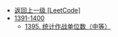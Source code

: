 - [返回上一级 [LeetCode]](LeetCode/)
- [1391-1400](LeetCode/1391-1400/)
  - [1395. 统计作战单位数（中等）](LeetCode/1391-1400/1395.%20统计作战单位数（中等）.md)
